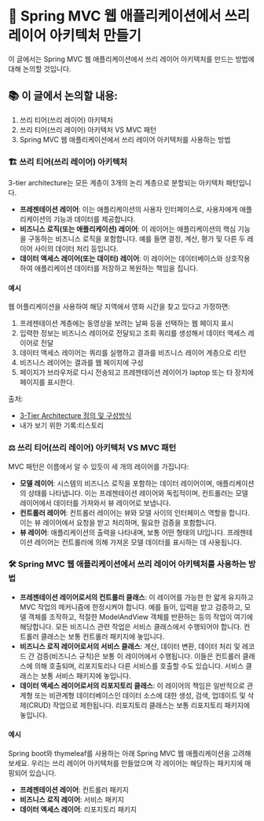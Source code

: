 # 🌟 Spring MVC 웹 애플리케이션에서 쓰리 레이어 아키텍처 만들기

이 글에서는 Spring MVC 웹 애플리케이션에서 쓰리 레이어 아키텍처를 만드는 방법에 대해 논의할 것입니다.

## 📚 이 글에서 논의할 내용:

1. 쓰리 티어(쓰리 레이어) 아키텍처
2. 쓰리 티어(쓰리 레이어) 아키텍처 VS MVC 패턴
3. Spring MVC 웹 애플리케이션에서 쓰리 레이어 아키텍처를 사용하는 방법

### 🏗 쓰리 티어(쓰리 레이어) 아키텍처

3-tier architecture는 모든 계층이 3개의 논리 계층으로 분할되는 아키텍처 패턴입니다.

- **프레젠테이션 레이어**: 이는 애플리케이션의 사용자 인터페이스로, 사용자에게 애플리케이션의 기능과 데이터를 제공합니다.
- **비즈니스 로직(또는 애플리케이션) 레이어**: 이 레이어는 애플리케이션의 핵심 기능을 구동하는 비즈니스 로직을 포함합니다. 예를 들면 결정, 계산, 평가 및 다른 두 레이어 사이의 데이터 처리 등입니다.
- **데이터 액세스 레이어(또는 데이터) 레이어**: 이 레이어는 데이터베이스와 상호작용하여 애플리케이션 데이터를 저장하고 복원하는 책임을 집니다.

#### 예시

웹 어플리케이션을 사용하여 해당 지역에서 영화 시간을 찾고 있다고 가정하면:

1. 프레젠테이션 계층에는 동영상을 보려는 날짜 등을 선택하는 웹 페이지 표시
2. 입력한 정보는 비즈니스 레이어로 전달되고 조회 쿼리를 생성해서 데이터 액세스 레이어로 전달
3. 데이터 액세스 레이어는 쿼리를 실행하고 결과를 비즈니스 레이어 계층으로 리턴
4. 비즈니스 레이어는 결과를 웹 페이지에 구성
5. 페이지가 브라우저로 다시 전송되고 프레젠테이션 레이어가 laptop 또는 타 장치에 페이지를 표시한다.

출처:

- [3-Tier Architecture 정의 및 구성방식](https://sunrise-min.tistory.com/entry/3-Tier-Architecture-%EC%A0%95%EC%9D%98-%EB%B0%8F-%EA%B5%AC%EC%84%B1%EB%B0%A9%EC%8B%9D)
- 내가 보기 위한 기록:티스토리

### ⚖️ 쓰리 티어(쓰리 레이어) 아키텍처 VS MVC 패턴

MVC 패턴은 이름에서 알 수 있듯이 세 개의 레이어를 가집니다:

- **모델 레이어**: 시스템의 비즈니스 로직을 포함하는 데이터 레이어이며, 애플리케이션의 상태를 나타냅니다. 이는 프레젠테이션 레이어와 독립적이며, 컨트롤러는 모델 레이어에서 데이터를 가져와서 뷰 레이어로 보냅니다.
- **컨트롤러 레이어**: 컨트롤러 레이어는 뷰와 모델 사이의 인터페이스 역할을 합니다. 이는 뷰 레이어에서 요청을 받고 처리하며, 필요한 검증을 포함합니다.
- **뷰 레이어**: 애플리케이션의 출력을 나타내며, 보통 어떤 형태의 UI입니다. 프레젠테이션 레이어는 컨트롤러에 의해 가져온 모델 데이터를 표시하는 데 사용됩니다.

### 🛠 Spring MVC 웹 애플리케이션에서 쓰리 레이어 아키텍처를 사용하는 방법

- **프레젠테이션 레이어로서의 컨트롤러 클래스**: 이 레이어를 가능한 한 얇게 유지하고 MVC 작업의 메커니즘에 한정시켜야 합니다. 예를 들어, 입력을 받고 검증하고, 모델 객체를 조작하고, 적절한 ModelAndView 객체를 반환하는 등의 작업이 여기에 해당합니다. 모든 비즈니스 관련 작업은 서비스 클래스에서 수행되어야 합니다. 컨트롤러 클래스는 보통 컨트롤러 패키지에 놓입니다.
- **비즈니스 로직 레이어로서의 서비스 클래스**: 계산, 데이터 변환, 데이터 처리 및 레코드 간 검증(비즈니스 규칙)은 보통 이 레이어에서 수행됩니다. 이들은 컨트롤러 클래스에 의해 호출되며, 리포지토리나 다른 서비스를 호출할 수도 있습니다. 서비스 클래스는 보통 서비스 패키지에 놓입니다.
- **데이터 액세스 레이어로서의 리포지토리 클래스**: 이 레이어의 책임은 일반적으로 관계형 또는 비관계형 데이터베이스인 데이터 소스에 대한 생성, 검색, 업데이트 및 삭제(CRUD) 작업으로 제한됩니다. 리포지토리 클래스는 보통 리포지토리 패키지에 놓입니다.

#### 예시

Spring boot와 thymeleaf를 사용하는 아래 Spring MVC 웹 애플리케이션을 고려해 보세요. 우리는 쓰리 레이어 아키텍처를 만들었으며 각 레이어는 해당하는 패키지에 매핑되어 있습니다.

- **프레젠테이션 레이어**: 컨트롤러 패키지
- **비즈니스 로직 레이어**: 서비스 패키지
- **데이터 액세스 레이어**: 리포지토리 패키지
